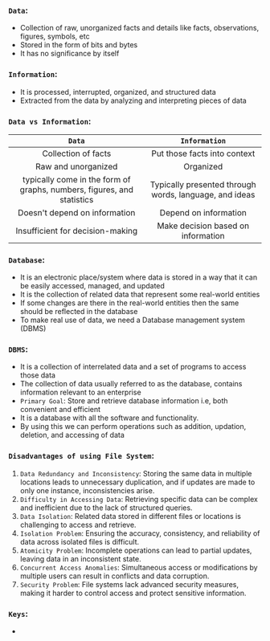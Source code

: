 ### `Data`: 
- Collection of raw, unorganized facts and details like facts, observations, figures, symbols, etc
- Stored in the form of bits and bytes
- It has no significance by itself

### `Information`: 
- It is processed, interrupted, organized, and structured data 
- Extracted from the data by analyzing and interpreting pieces of data 

### `Data vs Information`:
| `Data` | `Information`  |
| :--------:| :------: |
| Collection of facts | Put those facts into context |
| Raw and unorganized | Organized |
| typically come in the form of graphs, numbers, figures, and statistics | Typically presented through words, language, and ideas |
| Doesn't depend on information | Depend on information |
| Insufficient for decision-making | Make decision based on information |
  
### `Database`: 
- It is an electronic place/system where data is stored in a way that it can be easily accessed, managed, and updated
- It is the collection of related data that represent some real-world entities
- If some changes are there in the real-world entities then the same should be reflected in the database
- To make real use of data, we need a Database management system (DBMS)

### `DBMS`: 
- It is a collection of interrelated data and a set of programs to access those data
- The collection of data usually referred to as the database, contains information relevant to an enterprise
- `Primary Goal`: Store and retrieve database information i.e, both convenient and efficient
- It is a database with all the software and functionality. 
- By using this we can perform operations such as addition, updation, deletion, and accessing of data

### `Disadvantages of using File System`:

1. `Data Redundancy and Inconsistency`: Storing the same data in multiple locations leads to unnecessary duplication, and if updates are made to only one instance, inconsistencies arise.
2. `Difficulty in Accessing Data`: Retrieving specific data can be complex and inefficient due to the lack of structured queries.
3. `Data Isolation`: Related data stored in different files or locations is challenging to access and retrieve.
4. `Isolation Problem`: Ensuring the accuracy, consistency, and reliability of data across isolated files is difficult.
5. `Atomicity Problem`: Incomplete operations can lead to partial updates, leaving data in an inconsistent state.
6. `Concurrent Access Anomalies`: Simultaneous access or modifications by multiple users can result in conflicts and data corruption.
7. `Security Problem`: File systems lack advanced security measures, making it harder to control access and protect sensitive information.

### `Keys`:
- 
